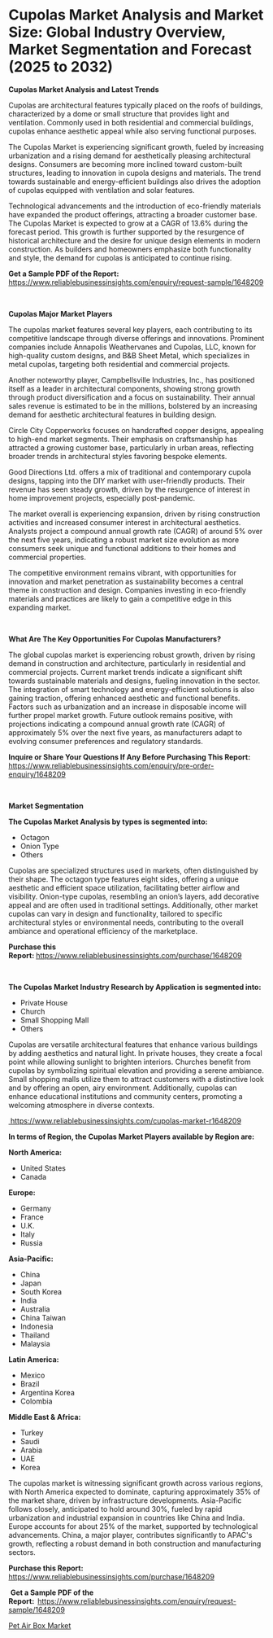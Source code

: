 <p><h1>Cupolas Market Analysis and Market Size: Global Industry Overview, Market Segmentation and Forecast (2025 to 2032)</h1></p><p><strong>Cupolas Market Analysis and Latest Trends</strong></p>
<p><p>Cupolas are architectural features typically placed on the roofs of buildings, characterized by a dome or small structure that provides light and ventilation. Commonly used in both residential and commercial buildings, cupolas enhance aesthetic appeal while also serving functional purposes. </p><p>The Cupolas Market is experiencing significant growth, fueled by increasing urbanization and a rising demand for aesthetically pleasing architectural designs. Consumers are becoming more inclined toward custom-built structures, leading to innovation in cupola designs and materials. The trend towards sustainable and energy-efficient buildings also drives the adoption of cupolas equipped with ventilation and solar features. </p><p>Technological advancements and the introduction of eco-friendly materials have expanded the product offerings, attracting a broader customer base. The Cupolas Market is expected to grow at a CAGR of 13.6% during the forecast period. This growth is further supported by the resurgence of historical architecture and the desire for unique design elements in modern construction. As builders and homeowners emphasize both functionality and style, the demand for cupolas is anticipated to continue rising.</p></p>
<p><strong>Get a Sample PDF of the Report:&nbsp;</strong> <a href="https://www.reliablebusinessinsights.com/enquiry/request-sample/1648209?utm_campaign=2227&utm_medium=2&utm_source=Github&utm_content=ia&utm_term=08022025&utm_id=cupolas">https://www.reliablebusinessinsights.com/enquiry/request-sample/1648209</a></p>
<p>&nbsp;</p>
<p><strong>Cupolas Major Market Players</strong></p>
<p><p>The cupolas market features several key players, each contributing to its competitive landscape through diverse offerings and innovations. Prominent companies include Annapolis Weathervanes and Cupolas, LLC, known for high-quality custom designs, and B&B Sheet Metal, which specializes in metal cupolas, targeting both residential and commercial projects.</p><p>Another noteworthy player, Campbellsville Industries, Inc., has positioned itself as a leader in architectural components, showing strong growth through product diversification and a focus on sustainability. Their annual sales revenue is estimated to be in the millions, bolstered by an increasing demand for aesthetic architectural features in building design.</p><p>Circle City Copperworks focuses on handcrafted copper designs, appealing to high-end market segments. Their emphasis on craftsmanship has attracted a growing customer base, particularly in urban areas, reflecting broader trends in architectural styles favoring bespoke elements. </p><p>Good Directions Ltd. offers a mix of traditional and contemporary cupola designs, tapping into the DIY market with user-friendly products. Their revenue has seen steady growth, driven by the resurgence of interest in home improvement projects, especially post-pandemic. </p><p>The market overall is experiencing expansion, driven by rising construction activities and increased consumer interest in architectural aesthetics. Analysts project a compound annual growth rate (CAGR) of around 5% over the next five years, indicating a robust market size evolution as more consumers seek unique and functional additions to their homes and commercial properties. </p><p>The competitive environment remains vibrant, with opportunities for innovation and market penetration as sustainability becomes a central theme in construction and design. Companies investing in eco-friendly materials and practices are likely to gain a competitive edge in this expanding market.</p></p>
<p>&nbsp;</p>
<p><strong>What Are The Key Opportunities For Cupolas Manufacturers?</strong></p>
<p><p>The global cupolas market is experiencing robust growth, driven by rising demand in construction and architecture, particularly in residential and commercial projects. Current market trends indicate a significant shift towards sustainable materials and designs, fueling innovation in the sector. The integration of smart technology and energy-efficient solutions is also gaining traction, offering enhanced aesthetic and functional benefits. Factors such as urbanization and an increase in disposable income will further propel market growth. Future outlook remains positive, with projections indicating a compound annual growth rate (CAGR) of approximately 5% over the next five years, as manufacturers adapt to evolving consumer preferences and regulatory standards.</p></p>
<p><strong>Inquire or Share Your Questions If Any Before Purchasing This Report:</strong> <a href="https://www.reliablebusinessinsights.com/enquiry/pre-order-enquiry/1648209?utm_campaign=2227&utm_medium=2&utm_source=Github&utm_content=ia&utm_term=08022025&utm_id=cupolas">https://www.reliablebusinessinsights.com/enquiry/pre-order-enquiry/1648209</a></p>
<p>&nbsp;</p>
<p><strong>Market Segmentation</strong></p>
<p><strong>The Cupolas Market Analysis by types is segmented into:</strong></p>
<p><ul><li>Octagon</li><li>Onion Type</li><li>Others</li></ul></p>
<p><p>Cupolas are specialized structures used in markets, often distinguished by their shape. The octagon type features eight sides, offering a unique aesthetic and efficient space utilization, facilitating better airflow and visibility. Onion-type cupolas, resembling an onion’s layers, add decorative appeal and are often used in traditional settings. Additionally, other market cupolas can vary in design and functionality, tailored to specific architectural styles or environmental needs, contributing to the overall ambiance and operational efficiency of the marketplace.</p></p>
<p><strong>Purchase this Report:&nbsp;</strong><a href="https://www.reliablebusinessinsights.com/purchase/1648209?utm_campaign=2227&utm_medium=2&utm_source=Github&utm_content=ia&utm_term=08022025&utm_id=cupolas">https://www.reliablebusinessinsights.com/purchase/1648209</a></p>
<p>&nbsp;</p>
<p><strong>The Cupolas Market Industry Research by Application is segmented into:</strong></p>
<p><ul><li>Private House</li><li>Church</li><li>Small Shopping Mall</li><li>Others</li></ul></p>
<p><p>Cupolas are versatile architectural features that enhance various buildings by adding aesthetics and natural light. In private houses, they create a focal point while allowing sunlight to brighten interiors. Churches benefit from cupolas by symbolizing spiritual elevation and providing a serene ambiance. Small shopping malls utilize them to attract customers with a distinctive look and by offering an open, airy environment. Additionally, cupolas can enhance educational institutions and community centers, promoting a welcoming atmosphere in diverse contexts.</p></p>
<p><a href="https://www.reliablebusinessinsights.com/cupolas-market-r1648209?utm_campaign=2227&utm_medium=2&utm_source=Github&utm_content=ia&utm_term=08022025&utm_id=cupolas">&nbsp;https://www.reliablebusinessinsights.com/cupolas-market-r1648209</a></p>
<p><strong>In terms of Region, the Cupolas Market Players available by Region are:</strong></p>
<p>
    <p> <strong> North America: </strong>
        <ul>
            <li>United States</li>
            <li>Canada</li>
        </ul>
        </p> 
    <p> <strong> Europe: </strong>
        <ul>
            <li>Germany</li>
            <li>France</li>
            <li>U.K.</li>
            <li>Italy</li>
            <li>Russia</li>
        </ul>
        </p> 
    <p> <strong> Asia-Pacific: </strong>
        <ul>
            <li>China</li>
            <li>Japan</li>
            <li>South Korea</li>
            <li>India</li>
            <li>Australia</li>
            <li>China Taiwan</li>
            <li>Indonesia</li>
            <li>Thailand</li>
            <li>Malaysia</li>
        </ul>
        </p> 
    <p> <strong> Latin America: </strong>
        <ul>
            <li>Mexico</li>
            <li>Brazil</li>
            <li>Argentina Korea</li>
            <li>Colombia</li>
        </ul>
        </p> 
    <p> <strong> Middle East & Africa: </strong>
        <ul>
            <li>Turkey</li>
            <li>Saudi</li>
            <li>Arabia</li>
            <li>UAE</li>
            <li>Korea</li>
        </ul>
    </p>
    </p>
<p><p>The cupolas market is witnessing significant growth across various regions, with North America expected to dominate, capturing approximately 35% of the market share, driven by infrastructure developments. Asia-Pacific follows closely, anticipated to hold around 30%, fueled by rapid urbanization and industrial expansion in countries like China and India. Europe accounts for about 25% of the market, supported by technological advancements. China, a major player, contributes significantly to APAC's growth, reflecting a robust demand in both construction and manufacturing sectors.</p></p>
<p><strong>Purchase this Report: </strong><a href="https://www.reliablebusinessinsights.com/purchase/1648209?utm_campaign=2227&utm_medium=2&utm_source=Github&utm_content=ia&utm_term=08022025&utm_id=cupolas">https://www.reliablebusinessinsights.com/purchase/1648209</a></p>
<p>&nbsp;<strong>Get a Sample PDF of the Report:&nbsp;&nbsp;</strong><a href="https://www.reliablebusinessinsights.com/enquiry/request-sample/1648209?utm_campaign=2227&utm_medium=2&utm_source=Github&utm_content=ia&utm_term=08022025&utm_id=cupolas">https://www.reliablebusinessinsights.com/enquiry/request-sample/1648209</a></p>
<p><strong></strong></p>
<p><p><a href="https://github.com/tambraunrue691969/Market-Research-Report-List-1/blob/main/pet-air-box-market.md?utm_campaign=2227&utm_medium=2&utm_source=Github&utm_content=ia&utm_term=08022025&utm_id=cupolas">Pet Air Box Market</a></p></p>